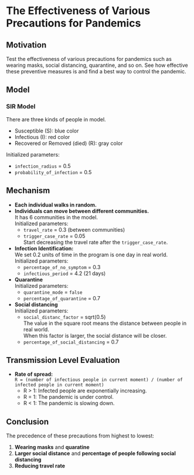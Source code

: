 # The Effectiveness of Various Precautions for Pandemics

## Motivation
Test the effectiveness of various precautions for pandemics such as wearing masks, social distancing, quarantine, and so on. See how effective these preventive measures is and find a best way to control the pandemic.

## Model
### SIR Model
There are three kinds of people in model.
- Susceptible (S): blue color
- Infectious (I): red color
- Recovered or Removed (died) (R): gray color

Initialized parameters:
- `infection_radius` = 0.5
- `probability_of_infection` = 0.5

## Mechanism
- **Each individual walks in random.**
- **Individuals can move between different communities.**\
  It has 6 communities in the model.\
  Initialized parameters:
  - `travel_rate` = 0.3 (between communities)
  - `trigger_case_rate` = 0.05\
  Start decreasing the travel rate after the `trigger_case_rate`.
- **Infection Identification:**\
  We set 0.2 units of time in the program is one day in real world.\
  Initialized parameters:
  - `percentage_of_no_symptom` = 0.3
  - `infectious_period` = 4.2 (21 days)
- **Quarantine**\
  Initialized parameters:
  - `quarantine_mode` = `false`
  - `percentage_of_quarantine` = 0.7
- **Social distancing**\
  Initialized parameters:
  - `social_distanc_factor` = sqrt(0.5)\
  The value in the square root means the distance between people in real world.\
  When this factor is larger, the social distance will be closer.
  - `percentage_of_social_distancing` = 0.7

## Transmission Level Evaluation
- **Rate of spread:**\
  `R = (number of infectious people in current moment) / (number of infected people in current moment)`
  - R > 1: Infected people are exponentially increasing.
  - R = 1: The pandemic is under control.
  - R < 1: The pandemic is slowing down.

## Conclusion
The precedence of these precautions from highest to lowest:
1. **Wearing masks** and **quaratine**
2. **Larger social distance** and **percentage of people following social distancing**
3. **Reducing travel rate**
